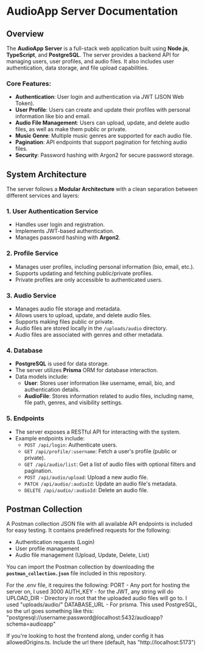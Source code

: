 # AudioApp Server Documentation

## Overview

The **AudioApp Server** is a full-stack web application built using **Node.js**, **TypeScript**, and **PostgreSQL**. The server provides a backend API for managing users, user profiles, and audio files. It also includes user authentication, data storage, and file upload capabilities.

### Core Features:

- **Authentication**: User login and authentication via JWT (JSON Web Token).
- **User Profile**: Users can create and update their profiles with personal information like bio and email.
- **Audio File Management**: Users can upload, update, and delete audio files, as well as make them public or private.
- **Music Genre**: Multiple music genres are supported for each audio file.
- **Pagination**: API endpoints that support pagination for fetching audio files.
- **Security**: Password hashing with Argon2 for secure password storage.

## System Architecture

The server follows a **Modular Architecture** with a clean separation between different services and layers:

### 1. **User Authentication Service**

- Handles user login and registration.
- Implements JWT-based authentication.
- Manages password hashing with **Argon2**.

### 2. **Profile Service**

- Manages user profiles, including personal information (bio, email, etc.).
- Supports updating and fetching public/private profiles.
- Private profiles are only accessible to authenticated users.

### 3. **Audio Service**

- Manages audio file storage and metadata.
- Allows users to upload, update, and delete audio files.
- Supports making files public or private.
- Audio files are stored locally in the `/uploads/audio` directory.
- Audio files are associated with genres and other metadata.

### 4. **Database**

- **PostgreSQL** is used for data storage.
- The server utilizes **Prisma** ORM for database interaction.
- Data models include:
  - **User**: Stores user information like username, email, bio, and authentication details.
  - **AudioFile**: Stores information related to audio files, including name, file path, genres, and visibility settings.

### 5. **Endpoints**

- The server exposes a RESTful API for interacting with the system.
- Example endpoints include:
  - `POST /api/login`: Authenticate users.
  - `GET /api/profile/:username`: Fetch a user's profile (public or private).
  - `GET /api/audio/list`: Get a list of audio files with optional filters and pagination.
  - `POST /api/audio/upload`: Upload a new audio file.
  - `PATCH /api/audio/:audioId`: Update an audio file's metadata.
  - `DELETE /api/audio/:audioId`: Delete an audio file.

## Postman Collection

A Postman collection JSON file with all available API endpoints is included for easy testing. It contains predefined requests for the following:

- Authentication requests (Login)
- User profile management
- Audio file management (Upload, Update, Delete, List)

You can import the Postman collection by downloading the **`postman_collection.json`** file included in this repository.

For the .env file, it requires the following:
PORT - Any port for hosting the server on, I used 3000
AUTH_KEY - for the JWT, any string will do
UPLOAD_DIR - Directory in root that the uploaded audio files will go to. I used "uploads/audio/"
DATABASE_URL - For prisma. This used PostgreSQL, so the url goes something like this: "postgresql://username:password@localhost:5432/audioapp?schema=audioapp"

If you're looking to host the frontend along, under config it has allowedOrigins.ts. Include the url there (default, has "http://localhost:5173")
